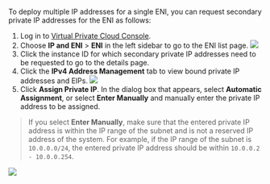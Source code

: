 To deploy multiple IP addresses for a single ENI, you can request secondary private IP addresses for the ENI as follows:
1. Log in to [Virtual Private Cloud Console](https://console.cloud.tencent.com/vpc/vpc?rid=1).
2. Choose **IP and ENI** > **ENI** in the left sidebar to go to the ENI list page.
![](https://main.qcloudimg.com/raw/4075af8d7e9655ab5306e5152e1a79ce.png)
3. Click the instance ID for which secondary private IP addresses need to be requested to go to the details page.
4. Click the **IPv4 Address Management** tab to view bound private IP addresses and EIPs.
![](https://main.qcloudimg.com/raw/c360781a44e6a7f976c5fd3bf0b87bd0.png)
5. Click **Assign Private IP**. In the dialog box that appears, select **Automatic Assignment**, or select **Enter Manually** and manually enter the private IP address to be assigned.
> If you select **Enter Manually**, make sure that the entered private IP address is within the IP range of the subnet and is not a reserved IP address of the system.
> For example, if the IP range of the subnet is `10.0.0.0/24`, the entered private IP address should be within `10.0.0.2 - 10.0.0.254`.
>
![](https://main.qcloudimg.com/raw/ca59f63d94bf1d6694e69373b35fce9f.png)
